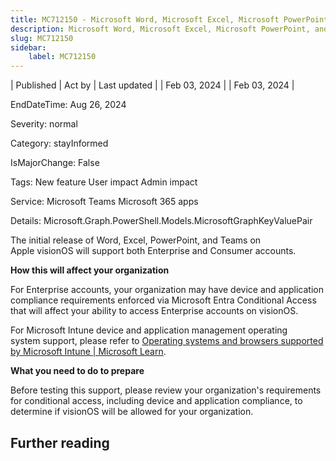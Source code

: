 ```yaml
---
title: MC712150 - Microsoft Word, Microsoft Excel, Microsoft PowerPoint, and Microsoft Teams on Apple visionOS
description: Microsoft Word, Microsoft Excel, Microsoft PowerPoint, and Microsoft Teams on Apple visionOS
slug: MC712150
sidebar:
    label: MC712150
---
```


| Published | Act by | Last updated |
| Feb 03, 2024 |  | Feb 03, 2024 |

EndDateTime: Aug 26, 2024

Severity: normal

Category: stayInformed

IsMajorChange: False

Tags: New feature User impact Admin impact

Service: Microsoft Teams Microsoft 365 apps

Details: Microsoft.Graph.PowerShell.Models.MicrosoftGraphKeyValuePair

<p style="">The initial release of Word, Excel, PowerPoint, and Teams on Apple&nbsp;visionOS will support both Enterprise and Consumer accounts.</p><p><b>How this will affect your organization</b></p><p>For Enterprise accounts, your organization may have device and application compliance requirements enforced via Microsoft Entra Conditional Access that will affect your ability to access Enterprise accounts on visionOS.</p><p>For Microsoft Intune device and application management operating system&nbsp;support, please refer to&nbsp;<a href="https://learn.microsoft.com/mem/intune/fundamentals/supported-devices-browsers" target="_blank">Operating systems and browsers supported by Microsoft Intune | Microsoft Learn</a>.&nbsp;</p><p><b>What you need to do to prepare</b></p><p>Before testing this support, please review your organization's requirements for conditional access, including device and application compliance, to determine if visionOS will be allowed for your organization.</p>

## Further reading
